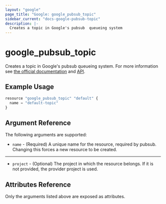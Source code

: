 ```yaml
---
layout: "google"
page_title: "Google: google_pubsub_topic"
sidebar_current: "docs-google-pubsub-topic"
description: |-
  Creates a topic in Google's pubsub  queueing system
---
```


# google\_pubsub\_topic

Creates a topic in Google's pubsub queueing system. For more information see
[the official documentation](https://cloud.google.com/pubsub/docs) and
[API](https://cloud.google.com/pubsub/reference/rest/v1/projects.topics).


## Example Usage

```js
resource "google_pubsub_topic" "default" {
  name = "default-topic"
}
```

## Argument Reference

The following arguments are supported:

* `name` - (Required) A unique name for the resource, required by pubsub.
    Changing this forces a new resource to be created.

- - -

* `project` - (Optional) The project in which the resource belongs. If it
    is not provided, the provider project is used.

## Attributes Reference

Only the arguments listed above are exposed as attributes.
